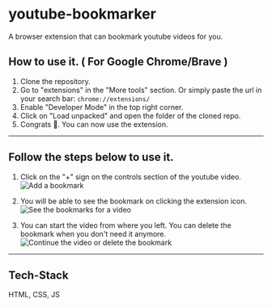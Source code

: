 # youtube-bookmarker

A browser extension that can bookmark youtube videos for you.

## How to use it. ( For Google Chrome/Brave )

1. Clone the repository.
2. Go to "extensions" in the "More tools" section.
   Or simply paste the url in your search bar: `chrome://extensions/`
3. Enable "Developer Mode" in the top right corner.
4. Click on "Load unpacked" and open the folder of the cloned repo.
5. Congrats 🥳. You can now use the extension.

---

## Follow the steps below to use it.

1. Click on the "+" sign on the controls section of the youtube video.
   ![Add a bookmark](https://user-images.githubusercontent.com/70171925/188874474-677adab9-131f-41c9-ba26-3cf63982950f.png)

2. You will be able to see the bookmark on clicking the extension icon.
   ![See the bookmarks for a video](https://user-images.githubusercontent.com/70171925/188874702-88923685-2519-474b-8be1-dc075a31b5ec.png)

3. You can start the video from where you left. You can delete the bookmark when you don't need it anymore.
   ![Continue the video or delete the bookmark](https://user-images.githubusercontent.com/70171925/188875340-e8d74614-6052-4332-a5bd-49d3569462d6.png)

---

## Tech-Stack

HTML, CSS, JS
